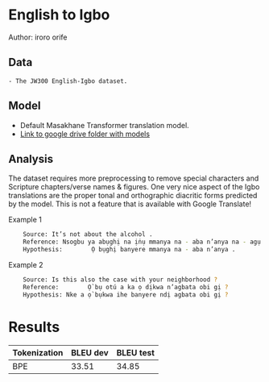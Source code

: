 # English to Igbo

Author: iroro orife

## Data

	- The JW300 English-Igbo dataset.

## Model

- Default Masakhane Transformer translation model.
- [Link to google drive folder with models](https://drive.google.com/drive/folders/1bVPKPkaivIT9k23ydbSlVj3Qwd3GJZf0)

## Analysis

The dataset requires more preprocessing to remove special characters and Scripture chapters/verse names & figures. 
One very nice aspect of the Igbo translations are the proper tonal and orthographic diacritic forms predicted by 
the model. This is not a feature that is available with Google Translate!

Example 1
```sh
	Source: It’s not about the alcohol .
	Reference: Nsogbu ya abụghị na ịṅụ mmanya na - aba n’anya na - agụ ya .
	Hypothesis:        Ọ bụghị banyere mmanya na - aba n’anya .	
```

Example 2
```sh
	Source: Is this also the case with your neighborhood ?
	Reference:        Ọ̀ bụ otú a ka ọ dịkwa n’agbata obi gị ?
	Hypothesis: Nke a ọ̀ bụkwa ihe banyere ndị agbata obi gị ?
```

# Results

Tokenization | BLEU dev | BLEU test
--- | --- | ---
BPE| 33.51 | 34.85
